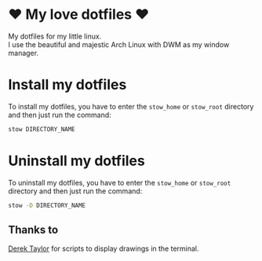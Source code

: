 # ❤ My love dotfiles ❤

My dotfiles for my little linux.  
I use the beautiful and majestic Arch Linux with DWM as my window manager.

# Install my dotfiles

To install my dotfiles, you have to enter the `stow_home` or `stow_root` directory and then just run the command:
```sh
stow DIRECTORY_NAME
```

# Uninstall my dotfiles

To uninstall my dotfiles, you have to enter the `stow_home` or `stow_root` directory and then just run the command:
```sh
stow -D DIRECTORY_NAME
```

## Thanks to

[Derek Taylor](https://gitlab.com/dwt1/shell-color-scripts) for scripts to display drawings in the terminal. 
